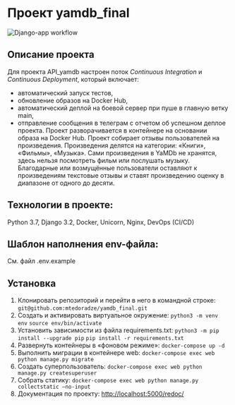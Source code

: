 # Проект yamdb_final
![Django-app workflow](https://github.com/mtedoradze/yamdb_final/actions/workflows/yamdb_workflow.yml/badge.svg)

## Описание проекта
Для проекта  API_yamdb настроен поток _Continuous Integration_ и _Continuous Deployment_, который включает:
* автоматический запуск тестов,
* обновление образов на Docker Hub,
* автоматический деплой на боевой сервер при пуше в главную ветку main,
* отправление сообщения в телеграм с отчетом об успешном деплое проекта.
Проект разворачивается в контейнере на основании образа на Docker Hub.
Проект собирает отзывы пользователей на произведения. Произведения делятся на категории: «Книги», «Фильмы», «Музыка».
Сами произведения в YaMDb не хранятся, здесь нельзя посмотреть фильм или послушать музыку.
Благодарные или возмущённые пользователи оставляют к произведениям текстовые отзывы и ставят произведению оценку в диапазоне от одного до десяти.

## Технологии в проекте:
Python 3.7, 
Django 3.2, 
Docker, 
Unicorn, 
Nginx,
DevOps (CI/CD)

## Шаблон наполнения env-файла:
См. файл .env.example

## Установка
1. Клонировать репозиторий и перейти в него в командной строке:
`git@github.com:mtedoradze/yamdb_final.git`
2. Cоздать и активировать виртуальное окружение:
`python3 -m venv env`
`source env/bin/activate`
3. Установить зависимости из файла requirements.txt:
`python3 -m pip install --upgrade pip`
`pip install -r requirements.txt`
4. Развернуть контейнеры в «фоновом режиме»:
`docker-compose up -d`
5. Выполнить миграции в контейнере web:
`docker-compose exec web python manage.py migrate`
6. Создать суперпользователь:
`docker-compose exec web python manage.py createsuperuser`
7. Собрать статику:
`docker-compose exec web python manage.py collectstatic —no-input `
8. Документация по проекту:
 [http://localhost:5000/redoc/](_http://localhost:5000/redoc/_)  

